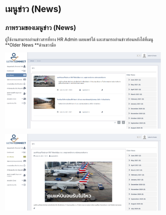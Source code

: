 # เมนูข่าว (News)

## **ภาพรวมของเมนูข่าว (News)**

ผู้ใช้งานสามารถอ่านข่าวสารที่ทาง HR Admin เผยแพร่ได้ และสามารถอ่านข่าวย้อนหลังได้ที่เมนู **Older News **ด้านขวามือ

![หน้าจอเมนูข่าว](<../.gitbook/assets/image (22).png>)

![หน้าจอเมนูข่าวเมื่อดูรายละเอียดเพิ่มเติม](<../.gitbook/assets/image (24).png>)

